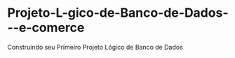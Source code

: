 # Projeto-L-gico-de-Banco-de-Dados---e-comerce
Construindo seu Primeiro Projeto Lógico de Banco de Dados
